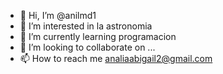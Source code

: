 - 👋 Hi, I’m @anilmd1
- 👀 I’m interested in  la astronomia
- 🌱 I’m currently learning  programacion
- 💞️ I’m looking to collaborate on ...
- 📫 How to reach me  analiaabigail2@gmail.com

<!---
anilmd1/anilmd1 is a ✨ special ✨ repository because its `README.md` (this file) appears on your GitHub profile.
You can click the Preview link to take a look at your changes.
--->
